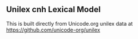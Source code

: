 Unilex cnh Lexical Model
----------------------

This is built directly from Unicode.org unilex data at
https://github.com/unicode-org/unilex
